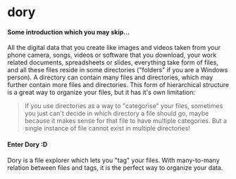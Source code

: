 # dory

#### Some introduction which you may skip...
All the digital data that you create like images and videos taken from your phone camera, songs, videos or software that you download, your work related documents, spreadsheets or slides, everything take form of files, and all these files reside in some directories ("folders" if you are a Windows person). A directory can contain many files and directories, which may further contain more files and directories. This form of hierarchical structure is a great way to organize your files, but it has it's own limitation:

> If you use directories as a way to "categorise" your files, sometimes you just can't decide in which directory a file should go, maybe because it makes sense for that file to have multiple categories. But a single instance of file cannot exist in multiple directories!

#### Enter Dory :D
Dory is a file explorer which lets you "tag" your files. With many-to-many relation between files and tags, it is the perfect way to organize your data.
